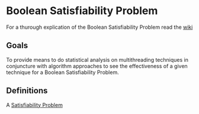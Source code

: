 # Boolean Satisfiability Problem #

For a thurough explication of the Boolean Satisfiability Problem read the [wiki](https://en.wikipedia.org/wiki/Boolean_satisfiability_problem#Basic_definitions_and_terminology)

## Goals ##
To provide means to do statistical analysis on multithreading techniques in conjuncture with algorithm approaches to see the effectiveness of a given technique for a Boolean Satisfiability Problem.

## Definitions ##
A [Satisfiability Problem](src/main/java/org/neil/satisfiability/SatisfiabilityProblem.java)

